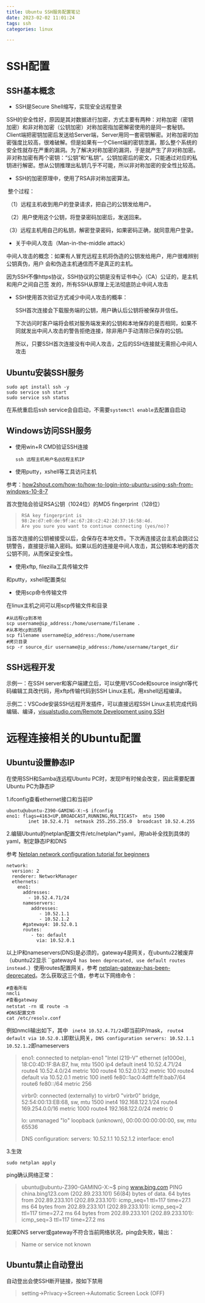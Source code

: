 ```yaml
---
title: Ubuntu SSH服务配置笔记
date: 2023-02-02 11:01:24
tags: ssh
categories: linux

---
```


# SSH配置

## SSH基本概念

- SSH是Secure Shell缩写，实现安全远程登录

​	SSH的安全性好，原因是其对数据进行加密，方式主要有两种：对称加密（密钥加密）和非对称加密（公钥加密）
​	对称加密指加密解密使用的是同一套秘钥。Client端把密钥加密后发送给Server端，Server用同一套密钥解密。对称加密的加密强度比较高，很难破解。但是如果有一个Client端的密钥泄漏，那么整个系统的安全性就存在严重的漏洞。
​	为了解决对称加密的漏洞，于是就产生了非对称加密。
​	非对称加密有两个密钥：“公钥”和“私钥”。公钥加密后的密文，只能通过对应的私钥进行解密。想从公钥推理出私钥几乎不可能，所以非对称加密的安全性比较高。

- SSH的加密原理中，使用了RSA非对称加密算法。

​	整个过程：

​	（1）远程主机收到用户的登录请求，把自己的公钥发给用户。

​	（2）用户使用这个公钥，将登录密码加密后，发送回来。

​	（3）远程主机用自己的私钥，解密登录密码，如果密码正确，就同意用户登录。

- 关于中间人攻击（Man-in-the-middle attack）

​	中间人攻击的概念：如果有人冒充远程主机将伪造的公钥发给用户，用户很难辨别公钥真伪，用户	会和伪造主机通信而不是真正的主机。

​	因为SSH不像https协议，SSH协议的公钥是没有证书中心（CA）公证的，是主机和用户之间自己签	发的，所有SSH从原理上无法彻底防止中间人攻击

- SSH使用首次验证方式减少中间人攻击的概率：

  SSH首次连接会下载服务端的公钥，用户确认后公钥将被保存并信任。

  下次访问时客户端将会核对服务端发来的公钥和本地保存的是否相同，如果不同就发出中间人攻击的警告拒绝连接，除非用户手动清除已保存的公钥。

  所以，只要SSH首次连接没有中间人攻击，之后的SSH连接就无需担心中间人攻击



## Ubuntu安装SSH服务

```
sudo apt install ssh -y
sudo service ssh start
sudo service ssh status
```

在系统重启后ssh service会自启动，不需要`systemctl enable`去配置自启动

## Windows访问SSH服务

- 使用win+R CMD验证SSH连接

  ```
  ssh 远程主机用户名@远程主机IP
  ```

- 使用putty，xshell等工具访问主机

参考：[how2shout.com/how-to/how-to-login-into-ubuntu-using-ssh-from-windows-10-8-7](https://www.how2shout.com/how-to/how-to-login-into-ubuntu-using-ssh-from-windows-10-8-7.html#:~:text=How%20do%20I%20SSH%20into%20Ubuntu%20from%20Windows%3F,to%20Ubuntu%20server%20via%20Putty%20SSH%20client%20)

首次登陆会验证RSA公钥（1024位）的MD5 fingerprint（128位）

> ```text
> RSA key fingerprint is 98:2e:d7:e0:de:9f:ac:67:28:c2:42:2d:37:16:58:4d.
> Are you sure you want to continue connecting (yes/no)?
> ```

当首次连接的公钥被接受以后，会保存在本地文件。下次再连接这台主机会跳过公钥警告，直接提示输入密码。如果以后的连接是中间人攻击，其公钥和本地的首次公钥不同，从而保证安全性。

- 使用xftp, filezilla工具传输文件

和putty，xshell配置类似

- 使用scp命令传输文件

在linux主机之间可以用scp传输文件和目录

```
#从远程cp到本地
scp username@ip_address:/home/username/filename .
#从本地cp到远程
scp filename username@ip_address:/home/username
#拷贝目录
scp -r source_dir username@ip_address:/home/username/target_dir
```

## SSH远程开发

示例一：在SSH server和客户端建立后，可以使用VSCode和source insight等代码编辑工具改代码，用xftp传输代码到SSH Linux主机，用xshell远程编译。

示例二：VSCode安装SSH远程开发插件，可以直接远程SSH Linux主机完成代码编辑、编译，[visualstudio.com/Remote Development using SSH](https://www.how2shout.com/how-to/how-to-login-into-ubuntu-using-ssh-from-windows-10-8-7.html#:~:text=How%20do%20I%20SSH%20into%20Ubuntu%20from%20Windows%3F,to%20Ubuntu%20server%20via%20Putty%20SSH%20client%20)

# 远程连接相关的Ubuntu配置

## Ubuntu设置静态IP

在使用SSH和Samba连远程Ubuntu PC时，发现IP有时候会改变，因此需要配置Ubuntu PC为静态IP

1.ifconfig查看ethernet接口和当前IP

```
ubuntu@ubuntu-Z390-GAMING-X:~$ ifconfig
eno1: flags=4163<UP,BROADCAST,RUNNING,MULTICAST>  mtu 1500
        inet 10.52.4.71  netmask 255.255.255.0  broadcast 10.52.4.255
```

2.编辑Ubuntu的netplan配置文件/etc/netplan/*.yaml，用tab补全找到具体的yaml，制定静态IP和DNS

参考 [Netplan network configuration tutorial for beginners](https://linuxconfig.org/netplan-network-configuration-tutorial-for-beginners)

```
network:
  version: 2
  renderer: NetworkManager
  ethernets:
    eno1:
      addresses:
        - 10.52.4.71/24
      nameservers:
         addresses:
            - 10.52.1.1
            - 10.52.1.2
      #gateway4: 10.52.0.1
      routes:
         - to: default
           via: 10.52.0.1
```

以上IP和nameservers(DNS)是必须的，gateway4是网关，在ubuntu22被废弃（ubuntu22显示 ``gateway4` has been deprecated, use default routes instead.`）使用routes配置网关，参考 [netplan-gateway-has-been-deprecated](https://askubuntu.com/questions/1410750/netplan-gateway-has-been-deprecated)。怎么获取这三个值，参考以下网络命令：

```
#查看所有
nmcli
#查看gateway
netstat -rn 或 route -n
#DNS配置文件
cat /etc/resolv.conf
```

例如nmcli输出如下，其中 ` inet4 10.52.4.71/24`即当前IP/mask， `route4 default via 10.52.0.1`即默认网关，`DNS configuration servers: 10.52.1.1 10.52.1.2`即nameservers

> eno1: connected to netplan-eno1
>         "Intel I219-V"
>         ethernet (e1000e), 18:C0:4D:1F:BA:B7, hw, mtu 1500
>         ip4 default
>         inet4 10.52.4.71/24
>         route4 10.52.4.0/24 metric 100
>         route4 10.52.0.1/32 metric 100
>         route4 default via 10.52.0.1 metric 100
>         inet6 fe80::1ac0:4dff:fe1f:bab7/64
>         route6 fe80::/64 metric 256
>
> virbr0: connected (externally) to virbr0
>         "virbr0"
>         bridge, 52:54:00:13:EB:68, sw, mtu 1500
>         inet4 192.168.122.1/24
>         route4 169.254.0.0/16 metric 1000
>         route4 192.168.122.0/24 metric 0
>
> lo: unmanaged
>         "lo"
>         loopback (unknown), 00:00:00:00:00:00, sw, mtu 65536
>
> DNS configuration:
>         servers: 10.52.1.1 10.52.1.2
>         interface: eno1

3.生效

```
sudo netplan apply
```

ping确认网络正常：

> ubuntu@ubuntu-Z390-GAMING-X:~$ ping www.bing.com
> PING china.bing123.com (202.89.233.101) 56(84) bytes of data.
> 64 bytes from 202.89.233.101 (202.89.233.101): icmp_seq=1 ttl=117 time=27.1 ms
> 64 bytes from 202.89.233.101 (202.89.233.101): icmp_seq=2 ttl=117 time=27.2 ms
> 64 bytes from 202.89.233.101 (202.89.233.101): icmp_seq=3 ttl=117 time=27.2 ms

如果DNS server或gateway不符合当前网络状况，ping会失败，输出：

> Name or service not known

## Ubuntu禁止自动登出

自动登出会使SSH断开链接，按如下禁用

> setting->Privacy->Screen->Automatic Screen Lock (OFF)


